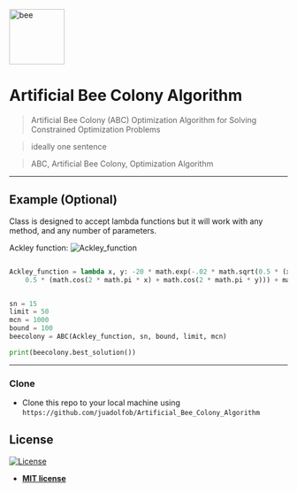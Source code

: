<img src="https://pluspng.com/img-png/bee-free-png-cartoon-bee-png-800.png" width="100" height="100" title="bee">

# Artificial Bee Colony Algorithm

> Artificial Bee Colony (ABC) Optimization Algorithm for Solving Constrained Optimization Problems

> ideally one sentence

> ABC, Artificial Bee Colony, Optimization Algorithm

---

## Example (Optional)

Class is designed to accept lambda functions but it will work with any method, and any number of parameters.

Ackley function:
<img src="https://static.packt-cdn.com/products/9781789612011/graphics/5f433384-3526-40ee-a25b-a1746b0ad84b.png" title="Ackley_function">

```python

Ackley_function = lambda x, y: -20 * math.exp(-.02 * math.sqrt(0.5 * (x ** 2 + y ** 2))) - math.exp(
    0.5 * (math.cos(2 * math.pi * x) + math.cos(2 * math.pi * y))) + math.e + 20


sn = 15
limit = 50
mcn = 1000
bound = 100
beecolony = ABC(Ackley_function, sn, bound, limit, mcn)

print(beecolony.best_solution())

```

---

### Clone

- Clone this repo to your local machine using `https://github.com/juadolfob/Artificial_Bee_Colony_Algorithm`


<!-- ## Features 
## Usage (Optional)
## Documentation (Optional)
## Tests (Optional)
-->

## License

[![License](http://img.shields.io/:license-mit-blue.svg?style=flat-square)](http://badges.mit-license.org)

- **[MIT license](http://opensource.org/licenses/mit-license.php)**
